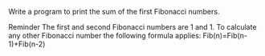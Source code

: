 Write a program to print the sum of the first Fibonacci numbers.

Reminder
The first and second Fibonacci numbers are 1 and 1.
To calculate any other Fibonacci number the following formula applies:
	Fib(n)=Fib(n-1)+Fib(n-2)
